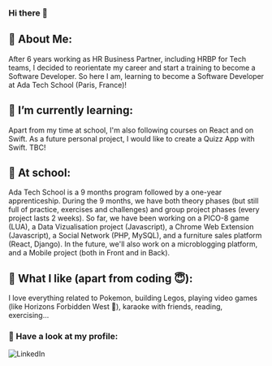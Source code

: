 ### Hi there 👋

<!--
**sarahwatremet/sarahwatremet** is a ✨ _special_ ✨ repository because its `README.md` (this file) appears on your GitHub profile.

Here are some ideas to get you started:

- 🔭 I’m currently working on ...
- 🌱 I’m currently learning ...
- 👯 I’m looking to collaborate on ...
- 🤔 I’m looking for help with ...
- 💬 Ask me about ...
- 📫 How to reach me: ...
- 😄 Pronouns: ...
- ⚡ Fun fact: ...
-->

## 👀 About Me:

After 6 years working as HR Business Partner, including HRBP for Tech teams, I decided to reorientate my career and start a training to become a Software Developer. So here I am, learning to become a Software Developer at Ada Tech School (Paris, France)!

## 🌱 I’m currently learning:

Apart from my time at school, I'm also following courses on React and on Swift. As a future personal project, I would like to create a Quizz App with Swift. TBC!

## 📝 At school:

Ada Tech School is a 9 months program followed by a one-year apprenticeship. During the 9 months, we have both theory phases (but still full of practice, exercises and challenges) and group project phases (every project lasts 2 weeks). So far, we have been working on a PICO-8 game (LUA), a Data Vizualisation project (Javascript), a Chrome Web Extension (Javascript), a Social Network (PHP, MySQL), and a furniture sales platform (React, Django). In the future, we'll also work on a microblogging platform, and a Mobile project (both in Front and in Back).

## 🤩 What I like (apart from coding 😇):

I love everything related to Pokemon, building Legos, playing video games (like Horizons Forbidden West 💚), karaoke with friends, reading, exercising...



### 🔎 Have a look at my profile: 

![LinkedIn](https://img.shields.io/badge/LinkedIn-0B65C2?style=for-the-badge&logo=LinkedIn&logoColor=white)
